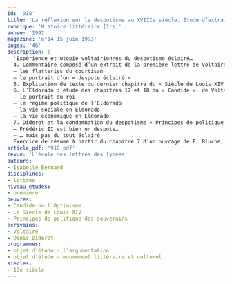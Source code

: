 ```yaml
---
id: '918'
title: 'La réflexion sur le despotisme au XVIIIe siècle. Étude d’extraits (4/4)'
rubrique: 'Histoire littéraire [1re]'
annee: '1992'
magazine: 'n°14 15 juin 1993'
pages: '46'
description: |-
  'Expérience et utopie voltairiennes du despotisme éclairé…
  4. Commentaire composé d’un extrait de la première lettre de Voltaire à Frédéric de Prusse
  – les flatteries du courtisan
  – le portrait d’un « despote éclairé »
  5. Explication de texte du dernier chapitre du « Siècle de Louis XIV », de Voltaire
  6. L’Eldorado : étude des chapitres 17 et 18 du « Candide », de Voltaire
  – le portrait du roi
  – le régime politique de l’Eldorado
  – la vie sociale en Eldorado
  – la vie économique en Eldorado
  7. Diderot et la condamnation du despotisme « Principes de politique des souverains » : commentaire composé
  – Frédéric II est bien un despote…
  – … mais pas du tout éclairé
  Exercice de résumé à partir du chapitre 7 d’un ouvrage de F. Bluche, « Le Despotisme éclairé »'
article_pdf: '918.pdf'
revue: 'L’école des lettres des lycées'
auteurs:
- Isabelle Bernard
disciplines:
- lettres
niveau_etudes:
- première
oeuvres:
- Candide ou l’Optimisme
- Le Siècle de Louis XIV
- Principes de politique des souverains
ecrivains:
- Voltaire
- Denis Diderot
programmes:
- objet d’étude - l’argumentation
- objet d’étude - mouvement littéraire et culturel
siecles:
- 18e siècle
---
```

